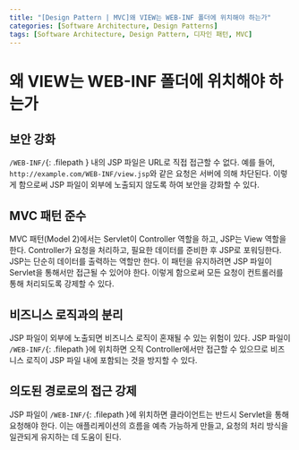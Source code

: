 ```yaml
---
title: "[Design Pattern | MVC]왜 VIEW는 WEB-INF 폴더에 위치해야 하는가"
categories: [Software Architecture, Design Patterns]
tags: [Software Architecture, Design Pattern, 디자인 패턴, MVC]
---
```


# 왜 VIEW는 WEB-INF 폴더에 위치해야 하는가

## 보안 강화

`/WEB-INF/`{: .filepath } 내의 JSP 파일은 URL로 직접 접근할 수 없다. 예를 들어, `http://example.com/WEB-INF/view.jsp`와 같은 요청은 서버에 의해 차단된다. 이렇게 함으로써 JSP 파일이 외부에 노출되지 않도록 하여 보안을 강화할 수 있다.

## MVC 패턴 준수

MVC 패턴(Model 2)에서는 Servlet이 Controller 역할을 하고, JSP는 View 역할을 한다. Controller가 요청을 처리하고, 필요한 데이터를 준비한 후 JSP로 포워딩한다. JSP는 단순히 데이터를 출력하는 역할만 한다. 이 패턴을 유지하려면 JSP 파일이 Servlet을 통해서만 접근될 수 있어야 한다. 이렇게 함으로써 모든 요청이 컨트롤러를 통해 처리되도록 강제할 수 있다.

## 비즈니스 로직과의 분리

JSP 파일이 외부에 노출되면 비즈니스 로직이 혼재될 수 있는 위험이 있다. JSP 파일이 `/WEB-INF/`{: .filepath }에 위치하면 오직 Controller에서만 접근할 수 있으므로 비즈니스 로직이 JSP 파일 내에 포함되는 것을 방지할 수 있다.

## 의도된 경로로의 접근 강제

JSP 파일이 `/WEB-INF/`{: .filepath }에 위치하면 클라이언트는 반드시 Servlet을 통해 요청해야 한다. 이는 애플리케이션의 흐름을 예측 가능하게 만들고, 요청의 처리 방식을 일관되게 유지하는 데 도움이 된다.